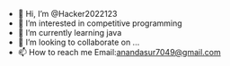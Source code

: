 - 👋 Hi, I’m @Hacker2022123
- 👀 I’m interested in competitive programming
- 🌱 I’m currently learning java
- 💞️ I’m looking to collaborate on ...
- 📫 How to reach me Email:anandasur7049@gmail.com

<!---
Hacker2022123/Hacker2022123 is a ✨ special ✨ repository because its `README.md` (this file) appears on your GitHub profile.
You can click the Preview link to take a look at your changes.
--->
